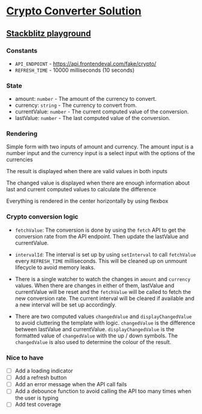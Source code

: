 # [Crypto Converter Solution](https://frontendeval.com/questions/crypto-converter)

## [Stackblitz playground](https://stackblitz.com/github/willnguyen1312/crypto-converter)

### Constants

- `API_ENDPOINT` - https://api.frontendeval.com/fake/crypto/
- `REFRESH_TIME` - 10000 milliseconds (10 seconds)

### State

- amount: `number` - The amount of the currency to convert.
- currency: `string` - The currency to convert from.
- currentValue: `number` - The current computed value of the conversion.
- lastValue: `number` - The last computed value of the conversion.

### Rendering

Simple form with two inputs of amount and currency. The amount input is a number input and the currency input is a select input with the options of the currencies

The result is displayed when there are valid values in both inputs

The changed value is displayed when there are enough information about last and current computed values to calculate the difference

Everything is rendered in the center horizontally by using flexbox

### Crypto conversion logic

- `fetchValue`: The conversion is done by using the `fetch` API to get the conversion rate from the API endpoint. Then update the lastValue and currentValue.

- `intervalId`: The interval is set up by using `setInterval` to call `fetchValue` every `REFRESH_TIME` milliseconds. This will be cleaned up on unmount lifecycle to avoid memory leaks.

- There is a single watcher to watch the changes in `amount` and `currency` values. When there are changes in either of them, lastValue and currentValue will be reset and the `fetchValue` will be called to fetch the new conversion rate. The current interval will be cleared if available and a new interval will be set up accordingly.

- There are two computed values `changedValue` and `displayChangedValue` to avoid cluttering the template with logic. `changedValue` is the difference between lastValue and currentValue. `displayChangedValue` is the formatted value of `changedValue` with the up / down symbols. The `changedValue` is also used to determine the colour of the result.

### Nice to have

- [ ] Add a loading indicator
- [ ] Add a refresh button
- [ ] Add an error message when the API call fails
- [ ] Add a debounce function to avoid calling the API too many times when the user is typing
- [ ] Add test coverage
